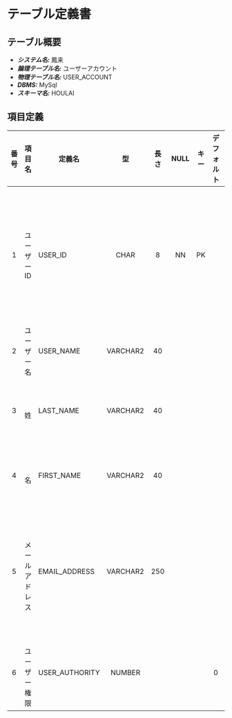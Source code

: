 # テーブル定義書

## テーブル概要

- **_システム名:_** 鳳来
- **_論理テーブル名:_** ユーザーアカウント
- **_物理テーブル名:_** USER_ACCOUNT
- **_DBMS:_** MySql
- **_スキーマ名:_** HOULAI

## 項目定義

| 番号 | 項目名           | 定義名         |    型    | 長さ | NULL | キー | デフォルト | 説明                       |
| :--: | ---------------- | -------------- | :------: | :--: | :--: | :--: | :--------: | -------------------------- |
|  1   | ユーザー ID      | USER_ID        |   CHAR   |  8   |  NN  |  PK  |            | ユーザーを識別する一意の値 |
|  2   | ユーザー 名      | USER_NAME      | VARCHAR2 |  40  |      |      |            | ユーザー名                 |
|  3   | 　姓             | LAST_NAME      | VARCHAR2 |  40  |      |      |            | ユーザーの姓               |
|  4   | 　名             | FIRST_NAME     | VARCHAR2 |  40  |      |      |            | ユーザーの名               |
|  5   | 　メールアドレス | EMAIL_ADDRESS  | VARCHAR2 | 250  |      |      |            | ユーザーのメールアドレス   |
|  6   | 　ユーザー権限   | USER_AUTHORITY |  NUMBER  |      |      |      |     0      | ユーザーの権限             |
